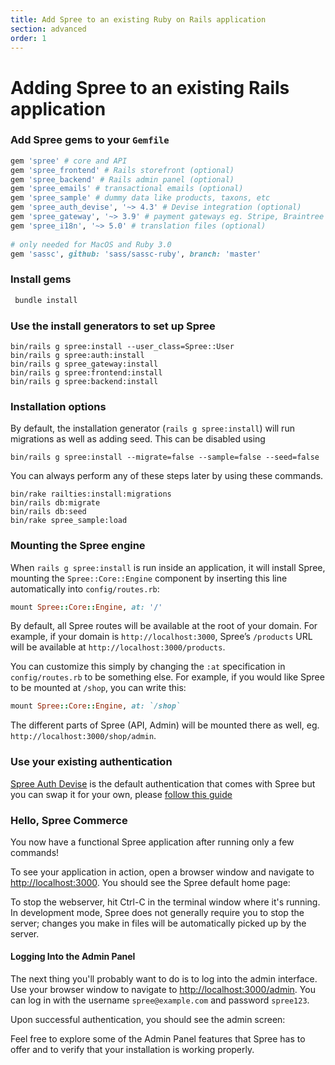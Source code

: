 ```yaml
---
title: Add Spree to an existing Ruby on Rails application
section: advanced
order: 1
---
```


# Adding Spree to an existing Rails application

### Add Spree gems to your `Gemfile`

```ruby
gem 'spree' # core and API
gem 'spree_frontend' # Rails storefront (optional)
gem 'spree_backend' # Rails admin panel (optional)
gem 'spree_emails' # transactional emails (optional)
gem 'spree_sample' # dummy data like products, taxons, etc
gem 'spree_auth_devise', '~> 4.3' # Devise integration (optional)
gem 'spree_gateway', '~> 3.9' # payment gateways eg. Stripe, Braintree (optional)
gem 'spree_i18n', '~> 5.0' # translation files (optional) 
 
# only needed for MacOS and Ruby 3.0
gem 'sassc', github: 'sass/sassc-ruby', branch: 'master'
```

### Install gems

```bash
 bundle install
```

### Use the install generators to set up Spree

```text
bin/rails g spree:install --user_class=Spree::User
bin/rails g spree:auth:install
bin/rails g spree_gateway:install
bin/rails g spree:frontend:install
bin/rails g spree:backend:install
```

### Installation options

By default, the installation generator \(`rails g spree:install`\) will run migrations as well as adding seed. This can be disabled using

```text
bin/rails g spree:install --migrate=false --sample=false --seed=false
```

You can always perform any of these steps later by using these commands.

```text
bin/rake railties:install:migrations
bin/rails db:migrate
bin/rails db:seed
bin/rake spree_sample:load
```

### Mounting the Spree engine

When `rails g spree:install` is run inside an application, it will install Spree, mounting the `Spree::Core::Engine` component by inserting this line automatically into `config/routes.rb`:

```ruby
mount Spree::Core::Engine, at: '/'
```

By default, all Spree routes will be available at the root of your domain. For example, if your domain is `http://localhost:3000`, Spree’s `/products` URL will be available at `http://localhost:3000/products`.

You can customize this simply by changing the `:at` specification in `config/routes.rb` to be something else. For example, if you would like Spree to be mounted at `/shop`, you can write this:

```ruby
mount Spree::Core::Engine, at: `/shop`
```

The different parts of Spree \(API, Admin\) will be mounted there as well, eg. `http://localhost:3000/shop/admin`.

### Use your existing authentication

[Spree Auth Devise](https://github.com/spree/spree_auth_devise) is the default authentication that comes with Spree but you can swap it for your own, please [follow this guide](../customization/authentication.md)

### Hello, Spree Commerce

You now have a functional Spree application after running only a few commands!

To see your application in action, open a browser window and navigate to [http://localhost:3000](http://localhost:3000). You should see the Spree default home page:

To stop the webserver, hit Ctrl-C in the terminal window where it's running. In development mode, Spree does not generally require you to stop the server; changes you make in files will be automatically picked up by the server.

#### Logging Into the Admin Panel

The next thing you'll probably want to do is to log into the admin interface. Use your browser window to navigate to [http://localhost:3000/admin](http://localhost:3000/admin). You can log in with the username `spree@example.com` and password `spree123`.

Upon successful authentication, you should see the admin screen:

Feel free to explore some of the Admin Panel features that Spree has to offer and to verify that your installation is working properly.

